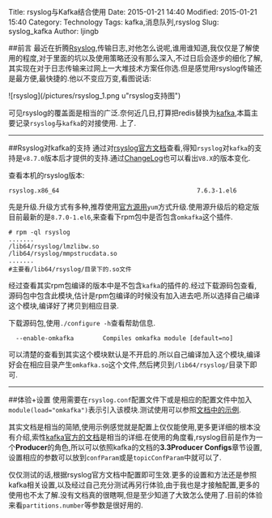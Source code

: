 Title: rsyslog与Kafka结合使用
Date: 2015-01-21 14:40
Modified: 2015-01-21 15:40
Category: Technology 
Tags: kafka,消息队列,rsyslog
Slug: syslog_kafka
Author: ljingb

##前言
最近在折腾[Rsyslog](http://www.rsyslog.com/),传输日志,对他怎么说呢,谁用谁知道,我仅仅是了解使用的程度,对于里面的坑以及使用策略还没有那么深入,不过日后会逐步的细化了解,其实现在对于日志传输来过网上一大堆技术方案任你选.但是感觉用rsyslog传输还是最方便,最快捷的.他以不变应万变,看图说话:

![rsyslog](/pictures/rsyslog_1.png u"rsyslog支持图")

可见rsyslog的覆盖面是相当的广泛.奈何近几日,打算把redis替换为[kafka](http://kafka.apache.org/),本篇主要记录`rsyslog`与`kafka`的对接使用. 上了.

* * *

##Rsyslog对kafka的支持
通过对[rsyslog官方文档](http://www.rsyslog.com/doc/master/configuration/modules/omkafka.html#example)查看,得知`rsyslog`对`kafka`的支持是`v8.7.0`版本后才提供的支持.通过[ChangeLog](https://github.com/rsyslog/rsyslog/blob/v8-stable/ChangeLog)也可以看出`V8.X`的版本变化.

查看本机的rsyslog版本:

```
rsyslog.x86_64                                      7.6.3-1.el6
```

先是升级.升级方式有多种,推荐使用[官方源用](http://www.rsyslog.com/rhelcentos-rpms/)`yum`方式升级.使用源升级后的稳定版目前最新的是`8.7.0-1.el6`,来查看下rpm包中是否包含`omkafka`这个插件.

```
# rpm -ql rsyslog
.......
/lib64/rsyslog/lmzlibw.so
/lib64/rsyslog/mmpstrucdata.so
.......
#主要看/lib64/rsyslog/目录下的.so文件
```
经过查看其实rpm包编译的版本中是不包含`kafka`的插件的.经过下载源码包查看,源码包中包含此模块,估计是rpm包编译的时候没有加入进去吧.所以选择自己编译这个模块,编译好了拷贝到相应目录.

下载源码包,使用`./configure -h`查看帮助信息.

```
  --enable-omkafka        Compiles omkafka module [default=no]
```

可以清楚的查看到其实这个模块默认是不开启的.所以自己编译加入这个模块,编译好会在相应目录产生`omkafka.so`这个文件,然后拷贝到`/lib64/rsyslog/`目录下即可.

* * *

##体验+设置
使用需要在`rsyslog.conf`配置文件下或是相应的配置文件中加入`module(load="omkafka")`表示引入该模块.测试使用可以参照[文档中的示例](http://www.rsyslog.com/doc/master/configuration/modules/omkafka.html#example).

其实文档是相当的简陋,使用示例感觉就是配置上仅仅能使用,更多更详细的根本没有介绍,索性[kafka官方的文档](http://kafka.apache.org/documentation.html#producerconfigs)是相当的详细.在使用的角度看,rsyslog目前是作为一个**Producer**的角色,所以可以依照kafka的文档的**3.3Producer Configs**章节设置,设置相应的参数可以放到`confParam`或是`topicConfParam`中就可以了.

仅仅测试的话,根据rsyslog官方文档中配置即可生效.更多的设置和方法还是参照kafka相关设置,以及经过自己充分测试再另行体验,由于我也是才接触配置,更多的使用也不太了解.没有文档真的很瞎啊,但是至少知道了大致怎么使用了.目前的体验来看`partitions.number`等参数是很好用的.
